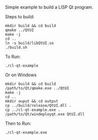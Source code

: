 Simple example to build a LISP Qt program.

Steps to build:

    mkdir build && cd build
    qmake ../QtUI
    make -j
    cd ..
    ln -s build/libQtUI.so
    ./build.sh

To Run:

    ./cl-qt-example

Or on Windows

    mkdir build && cd build
    /path/to/Qt/qmake.exe ../QtUI
    make -j
    cd ..
    mkdir ouput && cd output
    cp ../build/release/QtUI.dll .
    cp ../cl-qt-example.exe .
    /path/to/Qt/windeployqt.exe QtUI.dll

Then to Run:

    ./cl-qt-example.exe
